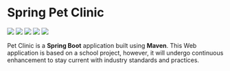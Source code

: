 # Spring Pet Clinic

<!-- badges -->
![](https://img.shields.io/badge/Code-Spring_Boot-informational?style=flat&logo=spring%20boot&logoColor=white&color=2bbc8a)
![](https://img.shields.io/badge/Code-Thymeleaf-informational?style=flat&logo=thymeleaf&logoColor=white&color=2bbc8a)
![](https://img.shields.io/badge/Editor-IntelliJ_IDEA-informational?style=flat&logo=intellij-idea&logoColor=white&color=2bbc8a)
![](https://img.shields.io/badge/Tools-CircleCI-informational?style=flat&logo=circleci&logoColor=white&color=2bbc8a)
![](https://img.shields.io/badge/Tools-Sourcetree-informational?style=flat&logo=sourcetree&logoColor=white&color=2bbc8a)

Pet Clinic is a **Spring Boot** application built using **Maven**. This Web application is based on a school project, however, it will undergo continuous enhancement to stay current with industry standards and practices.


